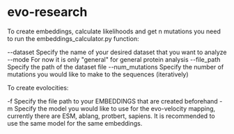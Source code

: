 # evo-research

To create embeddings, calculate likelihoods and get n mutations you need to run the embeddings_calculator.py function:

--dataset Specify the name of your desired dataset that you want to analyze
--mode For now it is only "general" for general protein analysis
--file_path Specify the path of the dataset file
--num_mutations Specify the number of mutations you would like to make to the sequences (iteratively)


To create evolocities:

-f Specify the file path to your EMBEDDINGS that are created beforehand
-m Specify the model you would like to use for the evo-velocity mapping, currently there are ESM, ablang, protbert, sapiens. It is recommended to use the same model for the same embeddings.
